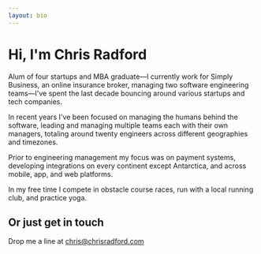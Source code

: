 ```yaml
---
layout: bio
---
```


# Hi, I'm Chris Radford

Alum of four startups and MBA graduate—I currently work for Simply Business, an online insurance broker, managing two software engineering teams—I've spent the last decade bouncing around various startups and tech companies.

In recent years I've been focused on managing the humans behind the software, leading and managing multiple teams each with their own managers, totaling around twenty engineers across different geographies and timezones.

Prior to engineering management my focus was on payment systems, developing integrations on every continent except Antarctica, and across mobile, app, and web platforms.

In my free time I compete in obstacle course races, run with a local running club, and practice yoga.

## Or just get in touch

Drop me a line at chris@chrisradford.com
